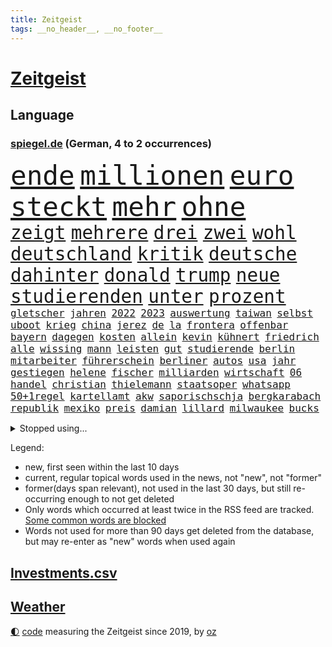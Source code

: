 ```yaml
---
title: Zeitgeist
tags: __no_header__, __no_footer__
---
```


# [Zeitgeist](https://oliz.io/zeitgeist/)

## Language

<h3><a href="https://www.spiegel.de" target="_blank">spiegel.de</a> (German, 4 to 2 occurrences)</h3>
<p style="font-family:monospace">
<span style="font-size:32pt"><a href="news_links.html#ende" class="current">ende</a></span>
<span style="font-size:32pt"><a href="news_links.html#millionen" class="current">millionen</a></span>
<span style="font-size:32pt"><a href="news_links.html#euro" class="current">euro</a></span>
<span style="font-size:32pt"><a href="news_links.html#steckt" class="current">steckt</a></span>
<span style="font-size:32pt"><a href="news_links.html#mehr" class="current">mehr</a></span>
<span style="font-size:32pt"><a href="news_links.html#ohne" class="current">ohne</a></span>
<br>
<span style="font-size:22pt"><a href="news_links.html#zeigt" class="current">zeigt</a></span>
<span style="font-size:22pt"><a href="news_links.html#mehrere" class="current">mehrere</a></span>
<span style="font-size:22pt"><a href="news_links.html#drei" class="current">drei</a></span>
<span style="font-size:22pt"><a href="news_links.html#zwei" class="current">zwei</a></span>
<span style="font-size:22pt"><a href="news_links.html#wohl" class="current">wohl</a></span>
<span style="font-size:22pt"><a href="news_links.html#deutschland" class="current">deutschland</a></span>
<span style="font-size:22pt"><a href="news_links.html#kritik" class="current">kritik</a></span>
<span style="font-size:22pt"><a href="news_links.html#deutsche" class="current">deutsche</a></span>
<span style="font-size:22pt"><a href="news_links.html#dahinter" class="current">dahinter</a></span>
<span style="font-size:22pt"><a href="news_links.html#donald" class="current">donald</a></span>
<span style="font-size:22pt"><a href="news_links.html#trump" class="current">trump</a></span>
<span style="font-size:22pt"><a href="news_links.html#neue" class="current">neue</a></span>
<span style="font-size:22pt"><a href="news_links.html#studierenden" class="current">studierenden</a></span>
<span style="font-size:22pt"><a href="news_links.html#unter" class="current">unter</a></span>
<span style="font-size:22pt"><a href="news_links.html#prozent" class="current">prozent</a></span>
<br>
<span style="font-size:12pt"><a href="news_links.html#gletscher" class="current">gletscher</a></span>
<span style="font-size:12pt"><a href="news_links.html#jahren" class="current">jahren</a></span>
<span style="font-size:12pt"><a href="news_links.html#2022" class="current">2022</a></span>
<span style="font-size:12pt"><a href="news_links.html#2023" class="current">2023</a></span>
<span style="font-size:12pt"><a href="news_links.html#auswertung" class="current">auswertung</a></span>
<span style="font-size:12pt"><a href="news_links.html#taiwan" class="current">taiwan</a></span>
<span style="font-size:12pt"><a href="news_links.html#selbst" class="current">selbst</a></span>
<span style="font-size:12pt"><a href="news_links.html#uboot" class="current">uboot</a></span>
<span style="font-size:12pt"><a href="news_links.html#krieg" class="current">krieg</a></span>
<span style="font-size:12pt"><a href="news_links.html#china" class="current">china</a></span>
<span style="font-size:12pt"><a href="news_links.html#jerez" class="new">jerez</a></span>
<span style="font-size:12pt"><a href="news_links.html#de" class="current">de</a></span>
<span style="font-size:12pt"><a href="news_links.html#la" class="current">la</a></span>
<span style="font-size:12pt"><a href="news_links.html#frontera" class="new">frontera</a></span>
<span style="font-size:12pt"><a href="news_links.html#offenbar" class="current">offenbar</a></span>
<span style="font-size:12pt"><a href="news_links.html#bayern" class="current">bayern</a></span>
<span style="font-size:12pt"><a href="news_links.html#dagegen" class="current">dagegen</a></span>
<span style="font-size:12pt"><a href="news_links.html#kosten" class="current">kosten</a></span>
<span style="font-size:12pt"><a href="news_links.html#allein" class="current">allein</a></span>
<span style="font-size:12pt"><a href="news_links.html#kevin" class="current">kevin</a></span>
<span style="font-size:12pt"><a href="news_links.html#kühnert" class="current">kühnert</a></span>
<span style="font-size:12pt"><a href="news_links.html#friedrich" class="current">friedrich</a></span>
<span style="font-size:12pt"><a href="news_links.html#alle" class="current">alle</a></span>
<span style="font-size:12pt"><a href="news_links.html#wissing" class="current">wissing</a></span>
<span style="font-size:12pt"><a href="news_links.html#mann" class="current">mann</a></span>
<span style="font-size:12pt"><a href="news_links.html#leisten" class="current">leisten</a></span>
<span style="font-size:12pt"><a href="news_links.html#gut" class="current">gut</a></span>
<span style="font-size:12pt"><a href="news_links.html#studierende" class="current">studierende</a></span>
<span style="font-size:12pt"><a href="news_links.html#berlin" class="current">berlin</a></span>
<span style="font-size:12pt"><a href="news_links.html#mitarbeiter" class="current">mitarbeiter</a></span>
<span style="font-size:12pt"><a href="news_links.html#führerschein" class="current">führerschein</a></span>
<span style="font-size:12pt"><a href="news_links.html#berliner" class="current">berliner</a></span>
<span style="font-size:12pt"><a href="news_links.html#autos" class="current">autos</a></span>
<span style="font-size:12pt"><a href="news_links.html#usa" class="current">usa</a></span>
<span style="font-size:12pt"><a href="news_links.html#jahr" class="current">jahr</a></span>
<span style="font-size:12pt"><a href="news_links.html#gestiegen" class="current">gestiegen</a></span>
<span style="font-size:12pt"><a href="news_links.html#helene" class="current">helene</a></span>
<span style="font-size:12pt"><a href="news_links.html#fischer" class="current">fischer</a></span>
<span style="font-size:12pt"><a href="news_links.html#milliarden" class="current">milliarden</a></span>
<span style="font-size:12pt"><a href="news_links.html#wirtschaft" class="current">wirtschaft</a></span>
<span style="font-size:12pt"><a href="news_links.html#06" class="new">06</a></span>
<span style="font-size:12pt"><a href="news_links.html#handel" class="current">handel</a></span>
<span style="font-size:12pt"><a href="news_links.html#christian" class="current">christian</a></span>
<span style="font-size:12pt"><a href="news_links.html#thielemann" class="new">thielemann</a></span>
<span style="font-size:12pt"><a href="news_links.html#staatsoper" class="current">staatsoper</a></span>
<span style="font-size:12pt"><a href="news_links.html#whatsapp" class="current">whatsapp</a></span>
<span style="font-size:12pt"><a href="news_links.html#50+1regel" class="current">50+1regel</a></span>
<span style="font-size:12pt"><a href="news_links.html#kartellamt" class="current">kartellamt</a></span>
<span style="font-size:12pt"><a href="news_links.html#akw" class="current">akw</a></span>
<span style="font-size:12pt"><a href="news_links.html#saporischschja" class="current">saporischschja</a></span>
<span style="font-size:12pt"><a href="news_links.html#bergkarabach" class="current">bergkarabach</a></span>
<span style="font-size:12pt"><a href="news_links.html#republik" class="current">republik</a></span>
<span style="font-size:12pt"><a href="news_links.html#mexiko" class="current">mexiko</a></span>
<span style="font-size:12pt"><a href="news_links.html#preis" class="current">preis</a></span>
<span style="font-size:12pt"><a href="news_links.html#damian" class="new">damian</a></span>
<span style="font-size:12pt"><a href="news_links.html#lillard" class="new">lillard</a></span>
<span style="font-size:12pt"><a href="news_links.html#milwaukee" class="new">milwaukee</a></span>
<span style="font-size:12pt"><a href="news_links.html#bucks" class="new">bucks</a></span>
</p>
<details>
<summary>Stopped using...</summary>
<p class="former" style="font-size:12pt">
richterin(1072) trumps(1072) ans(1071) erholung(1071) egal(1070) briten(1069) schwarzen(1069) vereinigten(1069) anschlag(1068) binnen(1068) cristiano(1068) ebenfalls(1068) israelischen(1068) hinterlassen(1067) hubschrauber(1067) provinz(1067) sekunden(1067) verlust(1067) ausländische(1066) erfasst(1066) moderne(1066) uspräsidenten(1066) angebot(1065) ankündigung(1065) asche(1065) ausgebrochen(1065) freut(1065) hielt(1065) quartal(1065) verfügung(1065) widerspricht(1065) öfter(1065) fdpchef(1064) geboren(1064) längere(1064) trainieren(1064) anwälte(1063) außerdem(1063) bisherige(1063) bitte(1063) kontrollieren(1063) mario(1063) militärs(1063) normal(1063) riesige(1063) schweigen(1063) toni(1063) ökonom(1063) dokumente(1062) israelische(1062) sichern(1062) tests(1062) texas(1062) you(1062) anthony(1061) falls(1061) leute(1061) schoss(1061) stattfinden(1061) stimme(1061) englischen(1060) geheimnis(1060) i(1060) langfristig(1060) märchen(1060) null(1060) obama(1060) verpassen(1060) geschossen(1059) heil(1059) hubertus(1059) infektion(1059) reichte(1059) schlimmsten(1059) tötung(1059) 3000(1058) durchsuchungen(1058) priester(1058) san(1058) usamerikaner(1058) verpasst(1058) crash(1057) expräsident(1057) nürnberg(1057) bürgermeisterin(1056) schuss(1056) verlierer(1056) anhänger(1055) bundesstaat(1055) erbe(1055) gespräche(1055) medikamente(1055) studien(1055) wiederholt(1055) achten(1054) genauso(1054) tragödie(1054) wochenlang(1054) schicken(1053) sinn(1053) vorsprung(1053) wies(1053) betont(1052) dar(1051) steckte(1051) berühmte(1050) olympische(1050) starker(1050) zurückgegangen(1050) einsetzen(1048) lernt(1048) wind(1048) voraussetzungen(1047) hoffnungen(1043) nationalen(1043) gesichert(1042) konkrete(1041) schrecken(1041) vorgelegt(1041) amerikas(1040) analysiert(1040) insassen(1040) außerhalb(1039) kräfte(1039) stürzen(1039) fußballwm(1037) bangen(1033) fortsetzung(1033) zeigten(1033) finanzielle(1031) niedrig(1031) ursprünglich(1023) erhebliche(1020) ausgaben(1014) heizen(1013) ausgetragen(1008) last(1001) billiger(995) einfache(994) berichtete(971) lieferketten(966) gewinne(961) währung(957) autobahnen(930) medaille(926) 4000(919) politikern(898) enthalten(877) verlag(873) lediglich(850) seither(812) wenigsten(809) kümmern(805) norwegische(796) grundsätzlich(791) zugestimmt(781) landsleute(775) superstars(772) verstorben(770) kuriose(767) highlights(760) parlaments(752) gerissen(749) zorn(737) nachmittag(735) gemeinschaft(734) hawaii(731) world(730) investiert(729) entlasten(724) spiegelkorrespondent(717) entstanden(715) älteste(709) bedrängnis(704) kunstwerke(702) jährlich(699) zentralen(699) energiekosten(698) fdppolitiker(696) bahnen(694) kälte(692) schülerin(675) bekannteste(664) nutzung(663) militärischen(659) meta(651) seltene(646) überlebten(632) leitete(624) fördern(617) getreten(617) weltbekannt(617) systematisch(611) geplatzt(607) zweites(607) wettkampf(603) euch(598) pekings(594) fehlverhalten(584) 62(583) einheit(581) flughäfen(581) gastbeitrag(578) überzeugung(578) dortmunder(575) transparenz(573) rené(565) air(559) zurückgewiesen(559) lücken(558) barack(556) gestärkt(555) ukrainenews(554) schildern(552) vermieter(552) odessa(549) erneuerbare(547) baustelle(539) herzen(534) hahn(531) dilemma(527) niedersächsischen(524) braunschweig(521) dmitrij(520) beigelegt(518) boxen(518) arbeitslosigkeit(517) crew(513) kompensieren(513) brasilianische(503) usdollar(503) filialen(502) b(499) guardiola(498) pep(498) fragwürdige(491) abgeschaltet(490) gefällt(486) ehrt(485) empfohlen(480) erleichtert(479) besitzt(478) ernannt(467) tiefer(464) kaffee(460) 21jähriger(457) anhaltende(457) offensichtlich(456) verhaftung(454) identifizieren(453) attestiert(449) spitzt(449) misshandelt(447) neustart(447) olympischen(446) alzheimer(443) angehörigen(443) fehlstart(443) tirol(440) wozu(440) schwächelt(430) entfernen(427) kämpferisch(422) verstanden(422) verträge(420) zurückhaltung(420) starkwatzinger(419) verbrauch(419) zuhause(419) offenlegen(404) studentin(400) ron(395) nation(394) terminal(394) weltgrößten(394) beleidigungen(393) 05(389) bach(388) desantis(388) professor(388) menschheit(387) wünsche(387) größeres(386) tarife(386) atomkraftwerk(382) aufgewachsen(380) verstöße(380) angezeigt(379) eingreifen(375) verurteilter(375) jüngst(374) richtete(374) zutritt(374) bussen(370) vizepräsident(370) abschuss(367) atomausstieg(363) abermals(358) sechsten(358) stemmen(358) kollege(357) ausgestattet(356) praktisch(356) vegane(356) psychologin(353) abzug(352) vaters(352) emissionen(349) krawalle(349) francisco(348) symbole(347) eingriff(346) zusage(346) hauptdarstellerin(343) immobilienkonzern(342) erleichtern(341) pentagon(336) verzeichnen(333) übergewicht(333) ignoriert(332) jewgeni(332) absehbar(331) bnd(328) meldungen(324) gefangenen(322) karriereberaterin(322) schwarzer(320) operiert(319) gegessen(317) überzeugte(315) lateinamerika(314) möglichkeit(314) zurückgekehrt(314) trümmern(313) sam(312) mitarbeitern(311) palmer(309) billigt(308) äußerung(307) mächte(305) widmen(303) as(302) amerikanerin(301) ausgemacht(297) überfahrt(293) bengvir(292) itamar(292) landesweiten(291) statistische(290) sydney(290) hill(289) liberale(289) gedroht(288) kommentiert(288) monatelangen(288) häufen(285) roland(285) bundesjustizminister(283) gast(282) gipfeltreffen(281) hauses(281) tomaten(281) wiederholen(279) leiten(278) mächtige(278) machtkampf(277) vermeldet(277) text(276) streben(275) auflaufen(273) forderten(270) immobilie(270) segeln(270) unterzogen(269) traut(265) wuppertal(264) beheben(263) aggressiv(260) streamingdienst(260) sprint(259) einwanderer(258) umstrittenes(256) csupolitiker(255) praxis(255) krawallen(252) transparent(250) satellitenbild(249) feldern(248) vorfälle(248) vorstand(248) 28jähriger(247) plätze(246) militärübung(245) dieb(244) tanzt(244) flasche(243) symptome(243) herstellers(242) lebensgefahr(242) 250000(237) gesammelt(237) lebenslauf(237) bewahren(236) 31jährige(234) geschäften(234) zeitplan(234) liebt(231) ständig(229) gaza(228) palästinensern(228) waldbrand(228) fukushima(227) rast(226) übungen(226) erbost(225) to(225) rüstungsindustrie(223) entwickler(221) theoretisch(221) erleiden(220) natomitglied(220) nicolas(219) wagnertruppe(219) boote(218) günstigen(217) nudeln(217) begleiter(215) finnlands(215) späten(215) bemerkt(213) auszeichnungen(212) offenbaren(212) dhl(211) beilegen(210) halbieren(210) rekordmeister(210) angemeldet(207) staatsfonds(207) stürmte(207) loswerden(206) parteispitze(203) dicht(202) trümmerteile(201) einheimischen(200) erholt(200) berlinkreuzberg(198) nordstreampipelines(197) tui(197) usaußenministerium(197) förderprogramm(196) lächeln(195) wütenden(194) verbreitete(193) zogen(193) potenzial(192) chemikalien(191) gladbach(190) entschlossen(189) historisch(189) spitzenkandidat(189) 15jährigen(188) gedanken(188) eingeräumt(187) sanfter(187) wänden(186) ukrainischem(185) wirtschaftsleistung(185) söldnerchef(184) ausweitung(183) derer(183) fsb(181) gasheizungen(181) einschränken(180) staatssekretär(180) altkanzler(179) zweieinhalb(179) messen(178) kämpften(177) griechische(176) begünstigt(175) einkaufen(175) transformation(175) unbedenklich(175) festgelegt(174) räuber(174) solidarisch(174) bestreiten(173) herausforderer(173) brennen(172) dicaprio(172) genres(172) mutterkonzern(172) jakarta(170) regierungspartei(170) bemängelt(169) betrunkener(169) losgehen(169) minen(169) passant(169) beleg(168) kümmert(167) mitgründer(166) obduktion(166) breiter(165) bundesligist(165) hakenkreuze(165) sommerspielen(165) verblüffenden(165) erkrankungen(164) kostenlosen(164) angerichtet(163) ärgern(162) pompeji(161) spiegeltalk(161) wirksam(161) kollabiert(159) modi(157) startete(157) reuß(156) vermarktet(156) ac(155) gründung(155) alexandra(154) großmanöver(154) halbiert(154) moore(154) prinzip(153) breites(152) taiwans(152) eintreffen(151) geisel(151) mondmission(151) weicht(151) wirtschaftswachstum(151) 33jähriger(150) artefakte(150) behaupten(150) weltbevölkerung(149) drohte(148) gewusst(148) argumenten(147) sonntagabend(147) wärmepumpe(147) cumexaffäre(146) set(146) unseres(146) gange(145) oberbayern(145) alarmbereitschaft(144) aufschwung(143) hassverbrechen(143) verstößt(143) antrat(142) schwelt(142) be(141) durchgesetzt(141) lukaku(141) romelu(141) berührt(140) hektar(139) lehmann(139) flecken(138) konkret(138) anwerben(137) prangerte(137) reichtum(137) cduabgeordnete(136) schwerwiegenden(136) depp(135) haar(135) inter(135) lebenszeichen(135) normalen(135) usamerikanische(135) benennt(134) flüssigkeit(134) massenhaft(134) sportart(134) exmitarbeiter(133) maus(132) nachbarstaaten(132) präsent(131) rights(131) tennisspielerin(131) kampfflugzeugen(130) klimafragen(130) arbeiter(129) fabian(128) unzureichend(128) reynolds(127) behält(126) katrin(126) kleinkinder(126) spektakulär(126) verhaltenstherapeutin(126) nelles(125) rechtsextremismus(125) rettungsmission(125) waldbränden(125) ernannte(124) feministinnen(124) anhören(123) ausgang(123) erstatten(122) heizungsgesetz(121) erzieher(120) landesverband(120) rechtskräftig(120) berühmtesten(119) plastikmüll(118) prognostiziert(117) f16kampfjets(116) verständlich(116) wertverlust(116) beordert(115) besiegte(115) fossile(113) perlt(113) beschleunigen(112) drogenhandel(112) natürliche(112) niklas(112) triathlon(112) behandlungen(111) tauscht(111) traktor(111) plagen(110) abgelichtet(109) chaotischen(109) gleichaltrigen(109) militante(109) quadratmetern(109) arbeitsunfall(107) rocky(107) verunsichern(107) hamas(106) pessimistisch(106) acker(105) asylbewerberheim(105) beruft(105) kroos(105) achtjährigen(104) autobahngesellschaft(104) neuwahlen(104) popp(104) absetzung(103) blicke(103) blume(103) brigade(103) kalender(103) kunstwerken(103) süddeutschland(103) angelegt(102) spree(102) triumphierte(102) würdigte(102) mangelnden(101) erbitterten(100) potenzielle(100) verfügbaren(100) bergführer(99) gutgetan(99) hintern(99) konsterniert(99) nationalparks(98) stichwahl(98) tweets(98) agieren(97) greuther(97) schlepper(97) alexis(96) killers(96) kopfgeld(96) unentdeckt(96) ökonomischen(96) gleichstellung(95) kaputte(95) qualität(95) vernichtung(95) bejaht(94) bezos(94) halte(94) lka(94) maurice(94) neugebauer(94) polizeikontrolle(94) schlagersängerin(94) falschaussage(93) unfallort(93) absteiger(92) balkon(92) eiskalt(92) heimischer(92) leichtigkeit(92) 93jährige(91) diktaturen(91) dringender(91) gefälschtes(91) primož(91) roglič(91) schlucht(91) titelgewinn(91) undenkbar(91) anschließenden(90) bella(90) finanzexperten(90) grenzfluss(90) hautkrebs(90) scheuer(90) schlittert(90) stock(90) sächsischen(90) terrorplänen(90) verhör(90) älterer(90) überzogene(90) agenda(89) deutschiraners(89) erkennt(89) geburtshaus(89) grandios(89) jet(89) stahlseil(89) sánchez(89) f16(88) glanzlicht(88) landesinneren(88) patriarch(88) schwieg(88) talente(88) durststrecke(87) faschismus(87) jungfernfahrt(87) mondlandung(87) oldenburg(87) passende(87) chiphersteller(86) erwirtschaften(86) helm(86) vorläufigen(86) überdurchschnittlich(86) aarhus(85) undiplomatisch(85) westafrikanischen(85) zielbereich(85) athlet(84) basilikum(84) kolonien(84) monatliche(84) reiner(84) rundum(84) spanierinnen(84) ukrainisches(84) adobe(83) berechnungen(83) grausige(83) klammern(83) völlige(83) barbiefilm(82) häusern(82) profitierten(82) schmiert(82) bergsteigerin(81) betrugsmaschen(81) dschungel(81) emirate(81) freikommt(81) reichsbürgern(81) renditen(81) cruz(80) end(80) lieb(80) verwundeten(80) wiederentdeckt(80) abgrenzen(79) bunten(79) fattah(79) leo(79) sicherheitsleute(79) unterhalb(79) verriet(79) versammlung(79) zehnkämpfer(79) arbeitslos(78) attraktiv(78) euregeln(78) forschungsministerin(78) kantine(78) lockdowns(78) seenot(78) shah(78) zerstörter(78) kaltes(77) kristina(77) plattformen(77) tatverdächtig(77) vereinfachen(77) zerriss(77) bittere(76) einreichen(76) erhoffte(76) innensenatorin(76) krönt(76) marilyn(76) monroe(76) netzentgelte(76) spranger(76) spvgg(76) stellvertretende(76) euer(75) flugzeugcrash(75) männlicher(75) nawalnys(75) preiserhöhung(75) pütz(75) routineoperation(75) schadens(75) südukraine(75) ölkonzerne(75) 53jähriger(74) argentinische(74) monatelangem(74) sozialdemokrat(74) toxischen(74) auslieferung(73) ferien(73) kostenlose(73) quellen(73) teilchen(73) gemeindevertreter(72) kletterte(72) queere(72) rekordmann(72) selbstfürsorge(72) vernetzen(72) warnungen(72) buhlt(71) eisbäder(71) kanadischem(71) meeressäuger(71) mitgliedstaaten(71) polizeigewahrsam(71) vermint(71) badesee(70) havarierten(70) kreativen(70) rutte(70) sommerpasta(70) standuppaddling(70) zelle(70) zustellung(70) bruni(69) dino(69) kuriosen(69) toppmöller(69) täters(69) unglücks(69) verkraftbar(69) aufzusetzen(68) beatrix(68) erkunden(68) sogenanntes(68) trends(68) asylrecht(67) aurora(67) braslavsky(67) diw(67) ersparte(67) erzeugen(67) flüchtlingen(67) hits(67) nachdenklichen(67) paulairene(67) seenotrettungsboot(67) siegreichen(67) trupp(67) verstaute(67) jusovorsitzende(66) substanziellen(66) zitieren(66) abenteurer(65) flieger(65) rächt(65) schwedens(65) sommerferien(65) unescowelterbe(65) vorrücken(65) wärmebildkameras(65) xiii(65) afdpolitiker(64) bundestagswahlen(64) finalsieg(64) intimität(64) ungewohnt(64) barker(63) gratulierte(63) hannoveraner(63) klartext(63) quersumme(63) rettungseinsatz(63) unofriedensmission(63) verbraucherzeitschrift(63) bewährungsstrafen(62) caravan(62) gefertigt(62) shirts(62) spiegelgespräch(62) trinkt(62) verteilung(62) wahlkreisbüro(62) ausfällt(61) effizienter(61) erledigt(61) gastherme(61) kinderbetreuung(61) schlimmer(61) wagnerchefs(61) beauftragte(60) festigen(60) schlaganfall(60) strafverfahren(60) stundenlohn(60) tablets(60) urwald(60) uskonsulat(60) wagneraufstand(60) afdwähler(59) dummheit(59) koran(59) psychologie(59) rüffel(59) streitkultur(59) umgeschlagen(59) 2023/2024(58) bauernverband(58) bitteren(58) mentalen(58) untreue(58) aufschrei(57) beerdigen(57) bevölkerungsschwund(57) düren(57) fuest(57) legacy(57) milliardeninvestitionen(57) schnitzel(57) trugen(57) willemalexander(57) ardsommerinterview(56) bestseller(56) durchgegriffen(56) f16kampfflugzeugen(56) fotomontage(56) hochumstrittene(56) klischees(56) neutralitätsgründen(56) 1972(55) geleitet(55) weitverbreitet(55) atlanta(54) eingespielt(54) erkunde(54) nahostkonflikt(54) triumphs(54) zelt(54) 7000(53) depression(53) flüchtlingslager(53) mietpreise(53) perfide(53) sprangen(53) zweitgrößten(53) akwruine(52) jagt(52) krankenhauses(52) stromausfall(52) testament(52) todesfall(52) atomruine(51) aufzuschieben(51) berücksichtigen(51) islamistische(51) kühlwasser(51) leichtathletikwm(51) meisterin(51) politikerinnen(51) seenotrettungsschiff(51) sprinter(51) arbeitgebernahe(50) diabetes(50) gelbe(50) gina(50) kreuzband(50) kühlwasserverklappung(50) lückenkemper(50) nachbarländer(50) objekten(50) pflegebedürftigen(50) wattenmeer(50) wichtigstes(50) binz(49) fischstäbchen(49) geburten(49) geschieht(49) regnet(49) reichsbürgergruppe(49) subway(49) verkraften(49) wacht(49) östlich(49) 47jähriger(48) androidhandys(48) fukushimakühlwasser(48) gesellschaftliches(48) immobilienmarkt(48) militärisch(48) valeria(48) verderben(48) verkürzt(48) belästigungen(47) gebrannt(47) kraftfahrtbundesamt(47) palästinensische(47) schüttete(47) wasserqualität(47) zeitgleich(47) behandeln(46) elterngeldes(46) inspirieren(46) julia(46) offerte(46) riecht(46) übergangsweise(46) bertram(45) gegeneinander(45) gleichnamigen(45) kleintransporter(45) nachtruhe(45) popsängerin(45) showdown(45) sicherheitsmaßnahmen(45) vorwahlen(45) disziplinen(44) enttäuschung(44) freiwilliger(44) froh(44) millionenstadt(44) wmgold(44) 73jähriger(43) behrens(43) erhört(43) schachzug(43) auskunftei(42) demonstrant(42) koffer(42) lebensträume(42) prallt(42) schufa(42) verwirklichen(42) wagte(42) angabe(41) bemerkenswert(41) deindustrialisierung(41) einbürgerung(41) erbt(41) profitabel(41) schneise(41) angefeindet(40) bard(40) michal(40) wdr(40) ökonomisch(40) computerspiele(39) geheimer(39) postings(39) purra(39) riikka(39) tennisturnier(39) britney(38) geplatztem(38) krähen(38) spears(38) typische(38) wahlkommission(38) überlaufen(38) familienpolitik(37) friedliche(37) hadid(37) kanzlerpartei(37) kulisse(37) notoperation(37) sorten(37) sortiert(37) 51jährige(36) bergsteigen(36) betreuung(36) ikonischer(36) jüdischsein(36) mondes(36) namensgeber(36) privilegien(36) angeht(35) computerspiel(35) milliardengewinn(35) schmutziger(35) trainers(35) chipfabriken(34) dauerregen(34) jetski(34) jungs(34) küsste(34) schmerzhaften(34) sge(34) storch(34) tagesgeld(34) wohnungskäufer(34) ernte(33) eukommissionsvize(33) frans(33) frauenrechte(33) malaika(33) maskenpflicht(33) mihambo(33) polizeibeamten(33) schaf(33) selbstständige(33) timmermans(33) umstrittenem(33) visionen(33) amsterdamer(32) arbeitende(32) durchmachen(32) geldes(32) geschke(32) gestellten(32) lai(32) sendete(32) auswandern(31) ethik(31) gaspreis(31) militärstrategie(31) saale(31) sklaven(31) torwart(31) emtitel(30) hagen(30) kost(30) unterzahl(30) usfernsehen(30) auswanderer(29) camper(29) europameisterinnen(29) gestürzte(29) mangels(29) männlichkeit(29) nest(29) ruinieren(29) wohnmobile(29) dnipro(28) erschweren(28) gewählten(28) putschisten(28) sozial(28) kohleausstieg(27) malaysia(27) riskanten(27) unbegründet(27) gesunden(26) haarsträubende(26) kambodschas(26) kiesewetter(26) meerwasser(26) olivenöl(26) taurusraketen(26) teilzeit(26) torlosen(26) videobeweis(26) wolff(26) /(25) befehl(25) betrogen(25) militärjunta(25) nadine(25) 64jährige(24) gewordene(24) ness(24) nessie(24) nigers(24) rettungswagen(24) roderich(24) trudeau(24) unermüdlich(24) vielversprechende(24) bernardo(23) bock(23) hakenkreuzfahne(23) immobilienriese(23) kultusministerium(23) lebensbedingungen(23) strafrechtlich(23) tänzerinnen(23) uscharts(23) verbrauchen(23) walser(23) überschätzt(23) aufwendigen(22) gejagte(22) kunstschätze(22) pfadfinder(22) abfluss(21) cruise(21) entsprechenden(21) renard(21) struktur(21) verglichen(21) wendie(21) ecowas(20) komponiert(20) nahelegen(20) organisierten(20) rekruten(20) saisonsieg(20) verkehrsunfall(20) bedenklich(19) doku(19) doppelten(19) effekte(19) heard(19) titelfavorit(19) zwiebeln(19) demografie(18) erdtrabanten(18) fälschung(18) inhaber(18) merkt(18) strafbar(18) bray(17) europawahlkandidaten(17) fußgänger(17) kriegsführung(17) lebensläufe(17) lebensläufen(17) leser(17) maui(17) plakat(17) spiegelleserinnen(17) geheimdienstchef(16) magnus(16) mitleid(16) right(16) sprinterin(16) tierärzte(16) timanowskaja(16) berufswahl(15) freddie(15) mercury(15) mitfahrer(15) prorussischer(15) sekte(15) vergebener(15) wesen(15) brustkrebsvorsorge(14) buschbrände(14) campus(14) gefallenen(14) karrierecoach(14) kneipen(14) lenkte(14) mondumlaufbahn(14) turniers(14) wgzimmer(14) wohnviertel(14) fürths(13) lokalisieren(13) reihenfolge(13) saarländischen(13) säugling(13) vollzeit(13) hinsichtlich(12) ikonisches(12) privatjet(12) roskosmos(12) säule(12) vollzeitjobs(12) dreijährige(11) ermahnt(11) förster(11) graz(11) intervention(11) itexperten(11) kräften(11) navigieren(11) prestigeerfolg(11) südpol(11) vorgetäuscht(11) vorschrift(11)
</p>
</details>
<p>Legend:
<ul>
<li><span class="new">new</span>, first seen within the last 10 days</li>
<li><span class="current">current</span>, regular topical words used in the news, not "new", not "former"</li>
<li><span class="former">former(days span relevant)</span>, not used in the last 30 days, but still re-occurring enough to not get deleted</li>
<li>Only words which occurred at least twice in the RSS feed are tracked. <a href="language/filters.py">Some common words are blocked</a></li>
<li>Words not used for more than 90 days get deleted from the database, but may re-enter as "new" words when used again</li>
</ul>
</p>

## [Investments](investments.html)[.csv](investments.csv)

## [Weather](weather.html)

<footer>
<a href="javascript:toggleTheme()" class="nav">🌓</a>
<a href="https://github.com/ooz/zeitgeist">code</a> measuring the Zeitgeist since 2019, by <a href="https://oliz.io">oz</a>
</footer>

